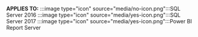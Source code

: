**APPLIES TO:** :::image type="icon" source="media/no-icon.png":::SQL Server 2016 :::image type="icon" source="media/yes-icon.png":::SQL Server 2017 :::image type="icon" source="media/yes-icon.png":::Power BI Report Server